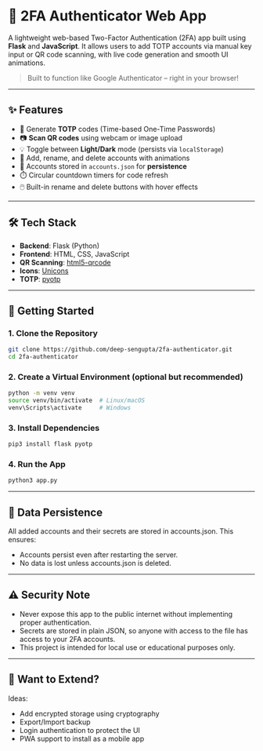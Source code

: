 # 🔐 2FA Authenticator Web App

A lightweight web-based Two-Factor Authentication (2FA) app built using **Flask** and **JavaScript**. It allows users to add TOTP accounts via manual key input or QR code scanning, with live code generation and smooth UI animations.

> Built to function like Google Authenticator – right in your browser!

---

## ✨ Features

- 🔐 Generate **TOTP** codes (Time-based One-Time Passwords)
- 📷 **Scan QR codes** using webcam or image upload
- 💡 Toggle between **Light/Dark** mode (persists via `localStorage`)
- 🧹 Add, rename, and delete accounts with animations
- 🧠 Accounts stored in `accounts.json` for **persistence**
- ⏱️ Circular countdown timers for code refresh
- 🖱️ Built-in rename and delete buttons with hover effects

---

## 🛠️ Tech Stack

- **Backend**: Flask (Python)
- **Frontend**: HTML, CSS, JavaScript
- **QR Scanning**: [html5-qrcode](https://github.com/mebjas/html5-qrcode)
- **Icons**: [Unicons](https://iconscout.com/unicons)
- **TOTP**: [pyotp](https://pyauth.github.io/pyotp/)

---

## 🚀 Getting Started

### 1. Clone the Repository

```bash
git clone https://github.com/deep-sengupta/2fa-authenticator.git
cd 2fa-authenticator
```

### 2. Create a Virtual Environment (optional but recommended)

```bash
python -m venv venv
source venv/bin/activate  # Linux/macOS
venv\Scripts\activate     # Windows
```

### 3. Install Dependencies

```bash
pip3 install flask pyotp
```

### 4. Run the App

```bash
python3 app.py
```

---

## 📂 Data Persistence
All added accounts and their secrets are stored in accounts.json. This ensures:
- Accounts persist even after restarting the server.
- No data is lost unless accounts.json is deleted.

---

## ⚠️ Security Note
- Never expose this app to the public internet without implementing proper authentication.
- Secrets are stored in plain JSON, so anyone with access to the file has access to your 2FA accounts.
- This project is intended for local use or educational purposes only.

---

## 🧪 Want to Extend?
Ideas:
- Add encrypted storage using cryptography
- Export/Import backup
- Login authentication to protect the UI
- PWA support to install as a mobile app
